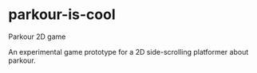 # parkour-is-cool
Parkour 2D game

An experimental game prototype for a 2D side-scrolling platformer about parkour.
